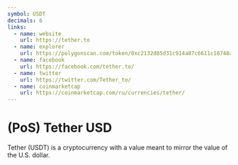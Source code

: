 ```yaml
---
symbol: USDT
decimals: 6
links:
  - name: website
    url: https://tether.to
  - name: explorer
    url: https://polygonscan.com/token/0xc2132d05d31c914a87c6611c10748aeb04b58e8f
  - name: facebook
    url: https://facebook.com/tether.to/
  - name: twitter
    url: https://twitter.com/Tether_to/
  - name: coinmarketcap
    url: https://coinmarketcap.com/ru/currencies/tether/
---
```


# (PoS) Tether USD

Tether (USDT) is a cryptocurrency with a value meant to mirror the value of the U.S. dollar.
